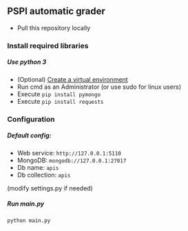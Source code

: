 ## PSPI automatic grader
- Pull this repository locally
### Install required libraries
##### Use python 3
- (Optional) [Create a virtual environment](https://github.com/vasisouv/social-networks-analysis-pms#python-installation)
- Run cmd as an Administrator (or use sudo for linux users)
- Execute `pip install pymongo`
- Execute `pip install requests`
### Configuration
##### Default config:
- Web service: `http://127.0.0.1:5110`
- MongoDB: `mongodb://127.0.0.1:27017`
- Db name: `apis`
- Db collection: `apis`

(modify settings.py if needed)

##### Run main.py
`python main.py`